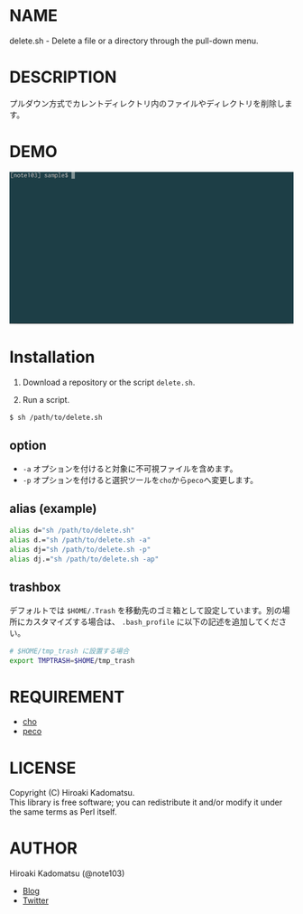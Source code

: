 # NAME

delete.sh - Delete a file or a directory through the pull-down menu.

# DESCRIPTION

プルダウン方式でカレントディレクトリ内のファイルやディレクトリを削除します。

# DEMO

![delete.sh](./demo/delete.gif)

# Installation

1) Download a repository or the script `delete.sh`.

2) Run a script.

```bash
$ sh /path/to/delete.sh
```

## option

- `-a` オプションを付けると対象に不可視ファイルを含めます。
- `-p` オプションを付けると選択ツールを`cho`から`peco`へ変更します。

## alias (example)

```bash
alias d="sh /path/to/delete.sh"
alias d.="sh /path/to/delete.sh -a"
alias dj="sh /path/to/delete.sh -p"
alias dj.="sh /path/to/delete.sh -ap"
```

## trashbox

デフォルトでは `$HOME/.Trash` を移動先のゴミ箱として設定しています。別の場所にカスタマイズする場合は、 `.bash_profile` に以下の記述を追加してください。

```bash
# $HOME/tmp_trash に設置する場合
export TMPTRASH=$HOME/tmp_trash
```

# REQUIREMENT

- [cho](https://github.com/mattn/cho)
- [peco](https://github.com/peco/peco)

# LICENSE

Copyright (C) Hiroaki Kadomatsu.  
This library is free software; you can redistribute it and/or modify it under the same terms as Perl itself.

# AUTHOR

Hiroaki Kadomatsu (@note103)

- [Blog](http://note103.hateblo.jp/)
- [Twitter](https://twitter.com/note103)

